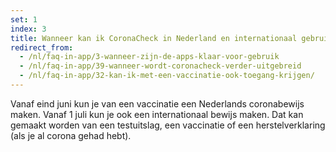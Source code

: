 ```yaml
---
set: 1
index: 3
title: Wanneer kan ik CoronaCheck in Nederland en internationaal gebruiken?
redirect_from: 
  - /nl/faq-in-app/3-wanneer-zijn-de-apps-klaar-voor-gebruik
  - /nl/faq-in-app/39-wanneer-wordt-coronacheck-verder-uitgebreid
  - /nl/faq-in-app/32-kan-ik-met-een-vaccinatie-ook-toegang-krijgen/
---
```

Vanaf eind juni kun je van een vaccinatie een Nederlands coronabewijs maken. Vanaf 1 juli kun je ook een internationaal bewijs maken. Dat kan gemaakt worden van een testuitslag, een vaccinatie of een herstelverklaring (als je al corona gehad hebt).
